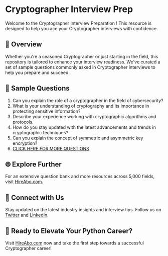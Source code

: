 # Cryptographer Interview Prep

Welcome to the Cryptographer Interview Preparation ! This resource is designed to help you ace your Cryptographer interviews with confidence.

## 🚀 Overview

Whether you're a seasoned Cryptographer or just starting in the field, this repository is tailored to enhance your interview readiness. We've curated a set of sample questions commonly asked in Cryptographer interviews to help you prepare and succeed.

## 📝 Sample Questions

1. Can you explain the role of a cryptographer in the field of cybersecurity?
2. What is your understanding of cryptography and its importance in protecting sensitive information?
3. Describe your experience working with cryptographic algorithms and protocols.
4. How do you stay updated with the latest advancements and trends in cryptographic techniques?
5. Can you explain the concept of symmetric and asymmetric key encryption?
6. [CLICK HERE FOR MORE QUESTIONS](https://hireabo.com/job/0_2_9/Cryptographer)

## 🌐 Explore Further

For an extensive question bank and more resources across 5,000 fields, visit [HireAbo.com](https://www.hireabo.com).

## 📱 Connect with Us

Stay updated on the latest industry insights and interview tips. Follow us on [Twitter](https://twitter.com/hireabo) and [LinkedIn](https://www.linkedin.com/in/hire-abo-3609972a8/).

## 🚀 Ready to Elevate Your Python Career?

Visit [HireAbo.com](https://www.hireabo.com) now and take the first step towards a successful Cryptographer career!